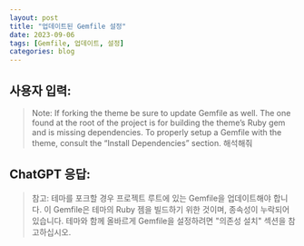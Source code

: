 ```yaml
---
layout: post
title: "업데이트된 Gemfile 설정"
date: 2023-09-06
tags: [Gemfile, 업데이트, 설정]
categories: blog
---
```


## 사용자 입력:
> Note: If forking the theme be sure to update Gemfile as well. The one found at the root of the project is for building the theme’s Ruby gem and is missing dependencies. To properly setup a Gemfile with the theme, consult the “Install Dependencies” section. 해석해줘

## ChatGPT 응답:
> 참고: 테마를 포크할 경우 프로젝트 루트에 있는 Gemfile을 업데이트해야 합니다. 이 Gemfile은 테마의 Ruby 젬을 빌드하기 위한 것이며, 종속성이 누락되어 있습니다. 테마와 함께 올바르게 Gemfile을 설정하려면 "의존성 설치" 섹션을 참고하십시오.


